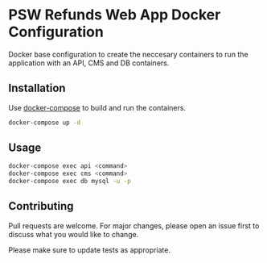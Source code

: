 # PSW Refunds Web App Docker Configuration

Docker base configuration to create the neccesary containers to run the application
with an API, CMS and DB containers.

## Installation

Use [docker-compose](https://docs.docker.com/compose/) to build and run the containers.

```bash
docker-compose up -d
```

## Usage

```bash
docker-compose exec api <command>
docker-compose exec cms <command>
docker-compose exec db mysql -u -p
```

## Contributing
Pull requests are welcome. For major changes, please open an issue first to discuss what you would like to change.

Please make sure to update tests as appropriate.
